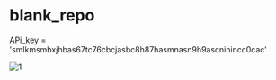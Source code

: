# blank_repo
APi_key = 'smlkmsmbxjhbas67tc76cbcjasbc8h87hasmnasn9h9ascninincc0cac' 

![1](https://user-images.githubusercontent.com/108268587/186201668-7b4a71b2-3363-407b-8800-aa35b07482cb.JPG)
